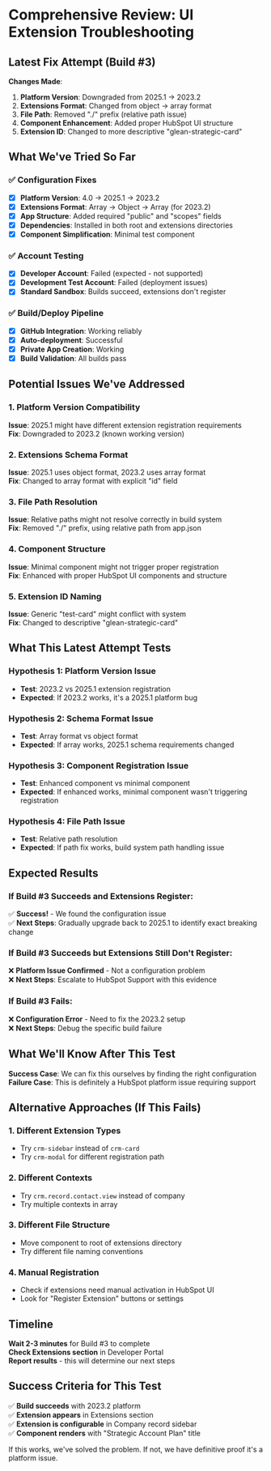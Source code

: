 # Comprehensive Review: UI Extension Troubleshooting

## **Latest Fix Attempt (Build #3)**

**Changes Made**:
1. **Platform Version**: Downgraded from 2025.1 → 2023.2
2. **Extensions Format**: Changed from object → array format
3. **File Path**: Removed "./" prefix (relative path issue)
4. **Component Enhancement**: Added proper HubSpot UI structure
5. **Extension ID**: Changed to more descriptive "glean-strategic-card"

## **What We've Tried So Far**

### **✅ Configuration Fixes**
- [x] **Platform Version**: 4.0 → 2025.1 → 2023.2
- [x] **Extensions Format**: Array → Object → Array (for 2023.2)
- [x] **App Structure**: Added required "public" and "scopes" fields
- [x] **Dependencies**: Installed in both root and extensions directories
- [x] **Component Simplification**: Minimal test component

### **✅ Account Testing**
- [x] **Developer Account**: Failed (expected - not supported)
- [x] **Development Test Account**: Failed (deployment issues)
- [x] **Standard Sandbox**: Builds succeed, extensions don't register

### **✅ Build/Deploy Pipeline**
- [x] **GitHub Integration**: Working reliably
- [x] **Auto-deployment**: Successful
- [x] **Private App Creation**: Working
- [x] **Build Validation**: All builds pass

## **Potential Issues We've Addressed**

### **1. Platform Version Compatibility**
**Issue**: 2025.1 might have different extension registration requirements  
**Fix**: Downgraded to 2023.2 (known working version)

### **2. Extensions Schema Format**
**Issue**: 2025.1 uses object format, 2023.2 uses array format  
**Fix**: Changed to array format with explicit "id" field

### **3. File Path Resolution**
**Issue**: Relative paths might not resolve correctly in build system  
**Fix**: Removed "./" prefix, using relative path from app.json

### **4. Component Structure**
**Issue**: Minimal component might not trigger proper registration  
**Fix**: Enhanced with proper HubSpot UI components and structure

### **5. Extension ID Naming**
**Issue**: Generic "test-card" might conflict with system  
**Fix**: Changed to descriptive "glean-strategic-card"

## **What This Latest Attempt Tests**

### **Hypothesis 1**: Platform Version Issue
- **Test**: 2023.2 vs 2025.1 extension registration
- **Expected**: If 2023.2 works, it's a 2025.1 platform bug

### **Hypothesis 2**: Schema Format Issue  
- **Test**: Array format vs object format
- **Expected**: If array works, 2025.1 schema requirements changed

### **Hypothesis 3**: Component Registration Issue
- **Test**: Enhanced component vs minimal component
- **Expected**: If enhanced works, minimal component wasn't triggering registration

### **Hypothesis 4**: File Path Issue
- **Test**: Relative path resolution
- **Expected**: If path fix works, build system path handling issue

## **Expected Results**

### **If Build #3 Succeeds and Extensions Register**:
✅ **Success!** - We found the configuration issue  
✅ **Next Steps**: Gradually upgrade back to 2025.1 to identify exact breaking change

### **If Build #3 Succeeds but Extensions Still Don't Register**:
❌ **Platform Issue Confirmed** - Not a configuration problem  
❌ **Next Steps**: Escalate to HubSpot Support with this evidence

### **If Build #3 Fails**:
❌ **Configuration Error** - Need to fix the 2023.2 setup  
❌ **Next Steps**: Debug the specific build failure

## **What We'll Know After This Test**

**Success Case**: We can fix this ourselves by finding the right configuration  
**Failure Case**: This is definitely a HubSpot platform issue requiring support  

## **Alternative Approaches (If This Fails)**

### **1. Different Extension Types**
- Try `crm-sidebar` instead of `crm-card`
- Try `crm-modal` for different registration path

### **2. Different Contexts**
- Try `crm.record.contact.view` instead of company
- Try multiple contexts in array

### **3. Different File Structure**
- Move component to root of extensions directory
- Try different file naming conventions

### **4. Manual Registration**
- Check if extensions need manual activation in HubSpot UI
- Look for "Register Extension" buttons or settings

## **Timeline**

**Wait 2-3 minutes** for Build #3 to complete  
**Check Extensions section** in Developer Portal  
**Report results** - this will determine our next steps

## **Success Criteria for This Test**

✅ **Build succeeds** with 2023.2 platform  
✅ **Extension appears** in Extensions section  
✅ **Extension is configurable** in Company record sidebar  
✅ **Component renders** with "Strategic Account Plan" title  

If this works, we've solved the problem. If not, we have definitive proof it's a platform issue. 